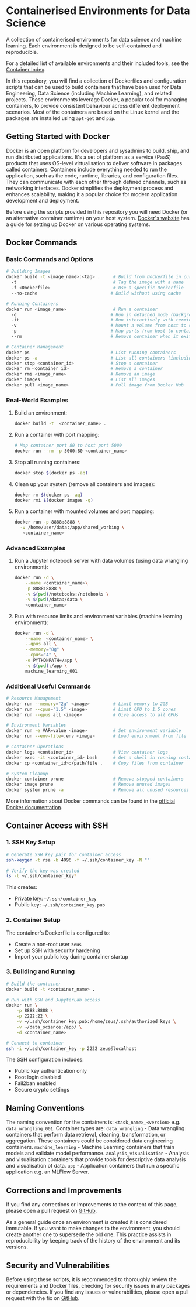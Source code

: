 # Containerised Environments for Data Science

A collection of containerised environments for data science and machine learning. Each environment is designed to be self-contained and reproducible.

For a detailed list of available environments and their included tools, see the [Container Index](container_index.md).

In this repository, you will find a collection of Dockerfiles and configuration scripts that can be used to build containers that have been used for Data Engineering, Data Science (including Machine Learning), and related projects. These environments leverage Docker, a popular tool for managing containers, to provide consistent behaviour across different deployment scenarios. Most of the containers are based on the Linux kernel and the packages are installed using `apt-get` and `pip`.



## Getting Started with Docker

Docker is an open platform for developers and sysadmins to build, ship, and run distributed applications. It's a set of platform as a service (PaaS) products that uses OS-level virtualisation to deliver software in packages called containers. Containers include everything needed to run the application, such as the code, runtime, libraries, and configuration files. They can communicate with each other through defined channels, such as networking interfaces. Docker simplifies the deployment process and enhances scalability, making it a popular choice for modern application development and deployment.

Before using the scripts provided in this repository you will need Docker (or an alternative container runtime) on your host system. [Docker's website](https://www.docker.com/get-started/) has a guide for setting up Docker on various operating systems.



## Docker Commands

### Basic Commands and Options
```bash
# Building Images
docker build -t <image_name>:<tag> .     # Build from Dockerfile in current directory
  -t                                     # Tag the image with a name
  -f <Dockerfile>                        # Use a specific Dockerfile
  --no-cache                            # Build without using cache

# Running Containers
docker run <image_name>                  # Run a container
  -d                                    # Run in detached mode (background)
  -it                                   # Run interactively with terminal
  -v                                    # Mount a volume from host to container
  -p                                    # Map ports from host to container
  --rm                                  # Remove container when it exits

# Container Management
docker ps                               # List running containers
docker ps -a                            # List all containers (including stopped)
docker stop <container_id>              # Stop a container
docker rm <container_id>                # Remove a container
docker rmi <image_name>                 # Remove an image
docker images                           # List all images
docker pull <image_name>                # Pull image from Docker Hub
```

### Real-World Examples
1. Build an environment:
   ```bash
   docker build -t  <container_name> .
   ```

2. Run a container with port mapping:
   ```bash
   # Map container port 80 to host port 5000
   docker run --rm -p 5000:80 <container_name>
   ```

3. Stop all running containers:
   ```bash
   docker stop $(docker ps -aq)
   ```

4. Clean up your system (remove all containers and images):
   ```bash
   docker rm $(docker ps -aq)
   docker rmi $(docker images -q)
   ```

5. Run a container with mounted volumes and port mapping:
   ```bash
   docker run -p 8888:8888 \
     -v /home/user/data:/app/shared_working \
      <container_name>
   ```

### Advanced Examples

1. Run a Jupyter notebook server with data volumes (using data wrangling environment):
   ```bash
   docker run -d \
       --name <container_name>\
       -p 8888:8888 \
       -v $(pwd)/notebooks:/notebooks \
       -v $(pwd)/data:/data \
       <container_name>
   ```

2. Run with resource limits and environment variables (machine learning environment):
   ```bash
   docker run -d \
       --name  <container_name> \
       --gpus all \
       --memory="8g" \
       --cpus="4" \
       -e PYTHONPATH=/app \
       -v $(pwd):/app \
       machine_learning_001
   ```

### Additional Useful Commands
```bash
# Resource Management
docker run --memory="2g" <image>         # Limit memory to 2GB
docker run --cpus="1.5" <image>          # Limit CPU to 1.5 cores
docker run --gpus all <image>            # Give access to all GPUs

# Environment Variables
docker run -e VAR=value <image>          # Set environment variable
docker run --env-file=.env <image>       # Load environment from file

# Container Operations
docker logs <container_id>               # View container logs
docker exec -it <container_id> bash      # Get a shell in running container
docker cp <container_id>:/path/file .    # Copy files from container

# System Cleanup
docker container prune                   # Remove stopped containers
docker image prune                       # Remove unused images
docker system prune -a                   # Remove all unused resources
```

More information about Docker commands can be found in the [official Docker documentation](https://docs.docker.com/reference/cli/docker/).



## Container Access with SSH

### 1. SSH Key Setup
```bash
# Generate SSH key pair for container access
ssh-keygen -t rsa -b 4096 -f ~/.ssh/container_key -N ""

# Verify the key was created
ls -l ~/.ssh/container_key*
```

This creates:
- Private key: `~/.ssh/container_key`
- Public key: `~/.ssh/container_key.pub`

### 2. Container Setup
The container's Dockerfile is configured to:
- Create a non-root user `zeus`
- Set up SSH with security hardening
- Import your public key during container startup

### 3. Building and Running
```bash
# Build the container
docker build -t <container_name> .

# Run with SSH and JupyterLab access
docker run \
    -p 8888:8888 \
    -p 2222:22 \
    -v ~/.ssh/container_key.pub:/home/zeus/.ssh/authorized_keys \
    -v ~/data_science:/app/ \
    -d <container_name>

# Connect to container
ssh -i ~/.ssh/container_key -p 2222 zeus@localhost
```

The SSH configuration includes:
- Public key authentication only
- Root login disabled
- Fail2ban enabled
- Secure crypto settings



## Naming Conventions
The naming convention for the containers is: `<task_name>_<version>` e.g. `data_wrangling_001`.
Container types are:
`data_wrangling` - Data wrangling containers that perform data retrieval, cleaning, transformation, or aggregation. These containers could be considered data engineering containers.
`machine_learning` - Machine Learning containers that train models and validate model performance.
`analysis_visualisation` - Analysis and visualisation containers that provide tools for descriptive data analysis and visualisation of data.
`app` - Application containers that run a specific application e.g. an MLFlow Server.



## Corrections and Improvements

If you find any corrections or improvements to the content of this page, please open a pull request on [GitHub](https://github.com/kierenAW/containerised_environments_for_data_science/pulls/).

As a general guide once an environment is created it is considered immutable. If you want to make changes to the environment, you should create another one to supersede the old one. This practice assists in reproducibility by keeping track of the history of the environment and its versions.


## Security and Vulnerabilities

Before using these scripts, it is recommended to thoroughly review the requirements and Docker files, checking for security issues in any packages or dependencies. If you find any issues or vulnerabilities, please open a pull request with the fix on [GitHub](https://github.com/kierenAW/containerised_environments_for_data_science/pulls).
